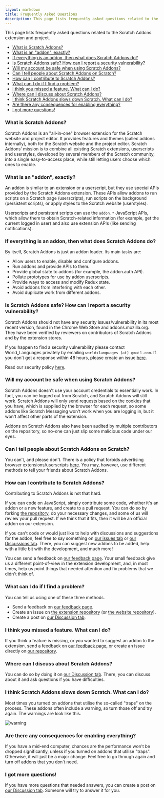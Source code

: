```yaml
---
layout: markdown
title: Frequently Asked Questions
description: This page lists frequently asked questions related to the Scratch Addons extension and project.
---
```


This page lists frequently asked questions related to the Scratch Addons extension and project.

- [What is Scratch Addons?](#what-is-scratch-addons)
- [What is an "addon", exactly?](#what-is-an-addon-exactly)
- [If everything is an addon, then what does Scratch Addons do?](#if-everything-is-an-addon-then-what-does-scratch-addons-do)
- [Is Scratch Addons safe? How can I report a security vulnerability?](#is-scratch-addons-safe-how-can-i-report-a-security-vulnerability)
- [Will my account be safe when using Scratch Addons?](#will-my-account-be-safe-when-using-scratch-addons)
- [Can I tell people about Scratch Addons on Scratch?](#can-i-tell-people-about-scratch-addons-on-scratch)
- [How can I contribute to Scratch Addons?](#how-can-i-contribute-to-scratch-addons)
- [What can I do if I find a problem?](#what-can-i-do-if-i-find-a-problem)
- [I think you missed a feature. What can I do?](#i-think-you-missed-a-feature-what-can-i-do)
- [Where can I discuss about Scratch Addons?](#where-can-i-discuss-about-scratch-addons)
- [I think Scratch Addons slows down Scratch. What can I do?](#i-think-scratch-addons-slows-down-scratch-what-can-i-do)
- [Are there any consequences for enabling everything?](#are-there-any-consequences-for-enabling-everything)
- [I got more questions!](#i-got-more-questions)

### What is Scratch Addons?

Scratch Addons is an "all-in-one" browser extension for the Scratch website and project editor. It provides features and themes (called addons internally), both for the Scratch website and the project editor. Scratch Addons' mission is to combine all existing Scratch extensions, userscripts and userstyles, developed by several members of the Scratch community, into a single easy-to-access place, while still letting users choose which ones to enable.

### What is an "addon", exactly?

An addon is similar to an extension or a userscript, but they use special APIs provided by the Scratch Addons extension. These APIs allow addons to run scripts on a Scratch page (userscripts), run scripts on the background (persistent scripts), or apply styles to the Scratch website (userstyles).

Userscripts and persistent scripts can use the `addon.*` JavaScript APIs, which allow them to obtain Scratch-related information (for example, get the current logged in user) and also use extension APIs (like sending notifications).

### If everything is an addon, then what does Scratch Addons do?

By itself, Scratch Addons is just an addon loader. Its main tasks are:

- Allow users to enable, disable and configure addons.
- Run addons and provide APIs to them.
- Provide global state to addons (for example, the addon.auth API).
- Pollute prototypes for use by addon userscripts.
- Provide ways to access and modify Redux state.
- Avoid addons from interfering with each other.
- Avoid duplicate work from different addons.

### Is Scratch Addons safe? How can I report a security vulnerability?

Scratch Addons should not have any security issues/vulnerability in its most recent version, found in the Chrome Web Store and addons.mozilla.org. They have been verified by reviewers on contributors of Scratch Addons and by the extension stores.

If you happen to find a security vulnerability please contact World_Languages privately by emailing `worldxlanguages (at) gmail.com`. If you don't get a response within 48 hours, please create an issue [here](https://github.com/ScratchAddons/ScratchAddons/issues/).

Read our security policy [here](https://github.com/ScratchAddons/ScratchAddons/security/policy).

### Will my account be safe when using Scratch Addons?

Scratch Addons doesn't use your account credentials to essentially work. In fact, you can be logged out from Scratch, and Scratch Addons will still work. Scratch Addons will only send requests based on the cookies that you have, which is supplied by the browser for each request, so some addons like Scratch Messaging won't work when you are logging in, but it won't affect other parts of the extension.

Addons on Scratch Addons also have been audited by multiple contributors on the repository, so no-one can just slip some malicious code under our eyes.

### Can I tell people about Scratch Addons on Scratch?

You can't, and please don't. There is a policy that forbids advertising browser extensions/userscripts [here](https://scratch.mit.edu/discuss/post/2907564/). You may, however, use different methods to tell your friends about Scratch Addons.

### How can I contribute to Scratch Addons?

Contributing to Scratch Addons is not that hard.

If you can code on JavaScript, simply contribute some code, whether it's an addon or a new feature, and create to a pull request. You can do so by forking [the repository](https://github.com/ScratchAddons/ScratchAddons/), do your necessary changes, and some of us will review your pull request. If we think that it fits, then it will be an official addon on our extension.

If you can't code or would just like to help with discussions and suggestions for the addon, feel free to say something on [our issues tab](https://github.com/ScratchAddons/ScratchAddons/issues) or [our Discussions tab](https://github.com/ScratchAddons/ScratchAddons/discussions). There, you can suggest new addons to be added, help with a little bit with the development, and much more!

You can send a feedback on [our feedback page](https://scratchaddons.com/feedback). Your small feedback give us a different point-of-view in the extension development, and, in most times, help us point things that needed attention and fix problems that we didn't think of.

### What can I do if I find a problem?

You can tell us using one of these three methods.

- Send a feedback on [our feedback page](https://scratchaddons.com/feedback).
- Create an issue on [the extension repository](https://github.com/ScratchAddons/ScratchAddons/issues) (or [the website repository](https://github.com/ScratchAddons/website/issues)).
- Create a post on [our Discussion tab](https://github.com/ScratchAddons/ScratchAddons/discussions).

### I think you missed a feature. What can I do?

If you think a feature is missing, or you wanted to suggest an addon to the extension, send a feedback on [our feedback page](https://scratchaddons.com/feedback), or create an issue directly on [our repository](https://github.com/ScratchAddons/ScratchAddons/issues).

### Where can I discuss about Scratch Addons?

You can do so by doing it on [our Discussion tab](https://github.com/ScratchAddons/ScratchAddons/discussions). There, you can discuss about it and ask questions if you have difficulties.

### I think Scratch Addons slows down Scratch. What can I do?

Most times you turned on addons that utilise the so-called "traps" on the process. These addons often include a warning, so turn those off and try again. The warnings are look like this.

![warning](/assets/images/faq/warning.png)

### Are there any consequences for enabling everything?

If you have a mid-end computer, chances are the performance won't be dropped significantly, unless if you turned on addons that utilise "traps". Otherwise, it will just be a major change. Feel free to go through again and turn off addons that you don't need.

### I got more questions!

If you have more questions that needed answers, you can create a post on [our Discussion tab](https://github.com/ScratchAddons/ScratchAddons/discussions). Someone will try to answer it for you.

<script type="application/ld+json">
     {
    	"@context": "https://schema.org",
    	"@type": "FAQPage",
    	"mainEntity": [{
    		"@type": "Question",
    		"name": "What is Scratch Addons?",
    		"acceptedAnswer": {
    			"@type": "Answer",
    			"text": "Scratch Addons is an 'all-in-one' browser extension for the Scratch website and project editor. It provides features and themes (called addons internally), both for the Scratch website and the project editor. Scratch Addons' mission is to combine all existing Scratch extensions, userscripts and userstyles, developed by several members of the Scratch community, into a single easy-to-access place, while still letting users choose which ones to enable."
    		}
    	}, {
    		"@type": "Question",
    		"name": "What is an 'addon', exactly?",
    		"acceptedAnswer": {
    			"@type": "Answer",
    			"text": "An addon is similar to an extension or a userscript, but they use special APIs provided by the Scratch Addons extension. These APIs allow addons to run scripts on a Scratch page (userscripts), run scripts on the background (persistent scripts), or apply styles to the Scratch website (userstyles). Userscripts and persistent scripts can use the < code > addon.* < /code> JavaScript APIs, which allow them to obtain Scratch-related information (for example, get the current logged in user) and also use extension APIs (like sending notifications)."
    		}
    	}, {
    		"@type": "Question",
    		"name": "If everything is an addon, then what does Scratch Addons do?",
    		"acceptedAnswer": {
    			"@type": "Answer",
    			"text": "By itself, Scratch Addons is just an addon loader. Its main tasks are to: <br> - Allow users to enable,disable and configure addons. <br> - Run addons and provide APIs to them. <br> - Provide global state to addons(for example, the addon.auth API). <br> - Pollute prototypes for use by addon userscripts. <br> - Provide ways to access and modify Redux state. <br> - Avoid addons from interfering with each other. <br> - Avoid duplicate work from different addons."
    		}
    	}, {
    		"@type": "Question",
    		"name": "Is Scratch Addons safe? How can I report a security vulnerability?",
    		"acceptedAnswer": {
    			"@type": "Answer",
    			"text": "Scratch Addons should not have any security issues/vulnerability in its most recent version, found in the Chrome Web Store and addons.mozilla.org. They have been verified by reviewers on contributors of Scratch Addons and by the extension stores. <br> If you happen to find a security vulnerability please contact World_Languages privately by emailing `worldxlanguages (at) gmail.com`.If you don 't get a response within 48 hours, please create an issue <a href=\"https://github.com/ScratchAddons/ScratchAddons/issues/\">here</a>. <br> Read our security policy <a href=\"https://github.com/ScratchAddons/ScratchAddons/security/policy\">here</a>."
    		}
    	}, {
    		"@type": "Question",
    		"name": "Will my account be safe when using Scratch Addons?",
    		"acceptedAnswer": {
    			"@type": "Answer",
    			"text": "Scratch Addons doesn't use your account credentials to essentially work. In fact, you can be logged out from Scratch, and Scratch Addons will still work. Scratch Addons will only send requests based on the cookies that you have, which is supplied by the browser for each request, so some addons like Scratch Messaging won't work when you are logging in, but it won't affect other parts of the extension. Addons on Scratch Addons also have been audited by multiple contributors on the repository,so no - one can just slip some malicious code under our eyes."
    		}
    	}]
    }
</script>

